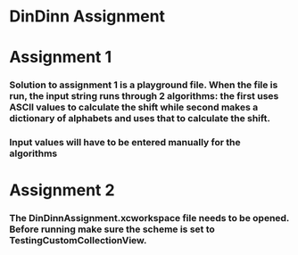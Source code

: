 # DinDinn Assignment

# Assignment 1

### Solution to assignment 1 is a playground file. When the file is run, the input string runs through 2 algorithms: the first uses ASCII values to calculate the shift while second makes a dictionary of alphabets and uses that to calculate the shift.

### Input values will have to be entered manually for the algorithms

# Assignment 2

### The DinDinnAssignment.xcworkspace file needs to be opened. Before running make sure the scheme is set to TestingCustomCollectionView. 

